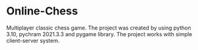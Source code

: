 # Online-Chess
Multiplayer classic chess game. The project was created by using python 3.10, pychram 2021.3.3 and pygame library. 
The project works with simple client-server system.
